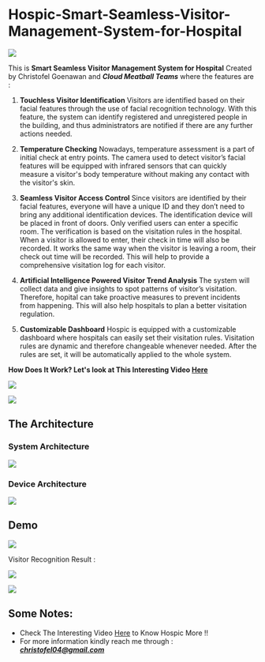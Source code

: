 # Hospic-Smart-Seamless-Visitor-Management-System-for-Hospital


<div align=”center”>  <img src= "Hospic_Logo.png"> </div>

This is **Smart Seamless Visitor Management System for Hospital** Created by Christofel Goenawan and ***Cloud Meatball Teams*** where the features are :


1. **Touchless Visitor Identification**
Visitors are identified based on their facial features through the use of facial recognition technology. With this feature, the system can identify registered and unregistered people in the building, and thus administrators are notified if there are any further actions needed.  

2. **Temperature Checking**
Nowadays, temperature assessment is a part of initial check at entry points. The camera used to detect visitor’s facial features will be equipped with infrared sensors that can quickly measure a visitor's body temperature without making any contact with the visitor's skin.

3. **Seamless Visitor Access Control**
Since visitors are identified by their facial features, everyone will have a unique ID and they don’t need to bring any additional identification devices. The identification device will be placed in front of doors. Only verified users can enter a specific room. The verification is based on the visitation rules in the hospital. When a visitor is allowed to enter, their check in time will also be recorded. It works the same way when the visitor is leaving a room, their check out time will be recorded. This will help to provide a comprehensive visitation log for each visitor.

4. **Artificial Intelligence Powered Visitor Trend Analysis**
The system will collect data and give insights to spot patterns of visitor’s visitation. Therefore, hopital can take proactive measures to prevent incidents from happening. This will also help hospitals to plan a better visitation regulation.

5. **Customizable Dashboard**
Hospic is equipped with a customizable dashboard where hospitals can easily set their visitation rules. Visitation rules are dynamic and therefore changeable whenever needed. After the rules are set, it will be automatically applied to the whole system.


**How Does It Work? Let's look at This Interesting Video [Here](https://youtu.be/PsSdeTeitsc)**

![](https://github.com/christofel04/Hospic-Smart-Seamless-Visitor-Management-System-for-Hospital/blob/main/Dashboard/dashboard.png?raw=true)

![](https://github.com/christofel04/Hospic-Smart-Seamless-Visitor-Management-System-for-Hospital/blob/main/Dashboard/dashboard2.png?raw=true)


## The Architecture

### System Architecture

![](https://github.com/christofel04/Hospic-Smart-Seamless-Visitor-Management-System-for-Hospital/blob/main/Architecture/architecture.png?raw=true)

### Device Architecture

![](https://github.com/christofel04/Hospic-Smart-Seamless-Visitor-Management-System-for-Hospital/blob/main/Architecture/architecture_device.png?raw=true)


## Demo


![](https://github.com/christofel04/Hospic-Smart-Seamless-Visitor-Management-System-for-Hospital/blob/main/Demo/Demo.gif?raw=true)

Visitor Recognition Result :

![](https://github.com/christofel04/Hospic-Smart-Seamless-Visitor-Management-System-for-Hospital/blob/main/Demo/Demo_photo1.png?raw=true)

![](https://github.com/christofel04/Hospic-Smart-Seamless-Visitor-Management-System-for-Hospital/blob/main/Demo/Demo_photo2.png?raw=true)

## Some Notes:

- Check The Interesting Video [Here](https://youtu.be/PsSdeTeitsc) to Know Hospic More !!
- For more information kindly reach me through :
***christofel04@gmail.com***

